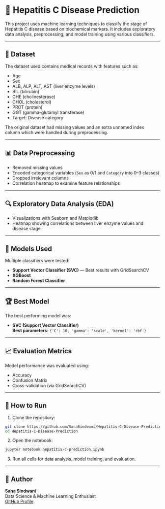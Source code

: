 
# 🧬 Hepatitis C Disease Prediction

This project uses machine learning techniques to classify the stage of Hepatitis C disease based on biochemical markers. It includes exploratory data analysis, preprocessing, and model training using various classifiers.

---

## 📂 Dataset

The dataset used contains medical records with features such as:

- Age
- Sex
- ALB, ALP, ALT, AST (liver enzyme levels)
- BIL (bilirubin)
- CHE (cholinesterase)
- CHOL (cholesterol)
- PROT (protein)
- GGT (gamma-glutamyl transferase)
- Target: Disease category

The original dataset had missing values and an extra unnamed index column which were handled during preprocessing.

---

## 📊 Data Preprocessing

- Removed missing values
- Encoded categorical variables (`Sex` as 0/1 and `Category` into 0–3 classes)
- Dropped irrelevant columns
- Correlation heatmap to examine feature relationships

---

## 🔍 Exploratory Data Analysis (EDA)

- Visualizations with Seaborn and Matplotlib
- Heatmap showing correlations between liver enzyme values and disease stage

---

## 🤖 Models Used

Multiple classifiers were tested:

- **Support Vector Classifier (SVC)** — Best results with GridSearchCV
- **XGBoost**
- **Random Forest Classifier**

---

## 🏆 Best Model

The best performing model was:

- **SVC (Support Vector Classifier)**  
  **Best parameters:** `{'C': 10, 'gamma': 'scale', 'kernel': 'rbf'}`

---

## 📈 Evaluation Metrics

Model performance was evaluated using:

- Accuracy
- Confusion Matrix
- Cross-validation (via GridSearchCV)

---

## 🚀 How to Run

1. Clone the repository:
```bash
git clone https://github.com/SanaSindwani/Hepatitis-C-Disease-Prediction.git
cd Hepatitis-C-Disease-Prediction
```

2. Open the notebook:
```bash
jupyter notebook hepatitis-c-prediction.ipynb
```

3. Run all cells for data analysis, model training, and evaluation.

---

## 📌 Author

**Sana Sindwani**  
Data Science & Machine Learning Enthusiast  
[GitHub Profile](https://github.com/SanaSindwani)

